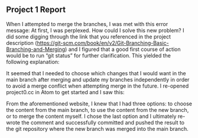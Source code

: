 ## Project 1 Report
When I attempted to merge the branches, I was met with this error message:
At first, I was perplexed. How could I solve this new problem? I did some digging through the link that you referenced in the project description (https://git-scm.com/book/en/v2/Git-Branching-Basic-Branching-and-Merging) and I figured that a good first course of action would be to run “git status” for further clarification. This yielded the following explanation:
 









It seemed that I needed to choose which changes that I would want in the main branch after merging and update my branches independently in order to avoid a merge conflict when attempting merge in the future. I re-opened project0.cc in Atom to get started and I saw this:







From the aforementioned website, I knew that I had three options: to choose the content from the main branch, to use the content from the new branch, or to merge the content myself. I chose the last option and I ultimately re-wrote the comment and successfully committed and pushed the result to the git repository where the new branch was merged into the main branch.
